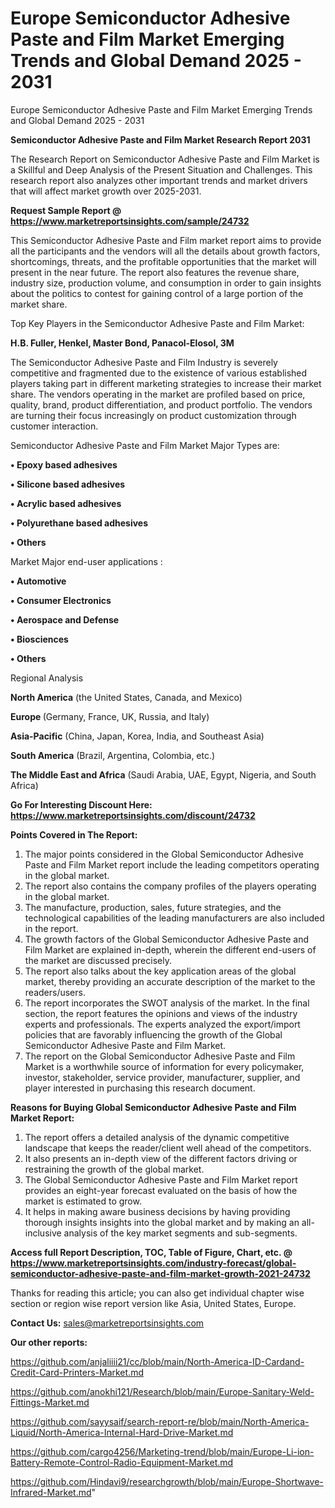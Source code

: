 # Europe Semiconductor Adhesive Paste and Film Market Emerging Trends and Global Demand 2025 - 2031
Europe Semiconductor Adhesive Paste and Film Market Emerging Trends and Global Demand 2025 - 2031

<strong>Semiconductor Adhesive Paste and Film Market Research Report 2031</strong>

The Research Report on Semiconductor Adhesive Paste and Film Market is a Skillful and Deep Analysis of the Present Situation and Challenges. This research report also analyzes other important trends and market drivers that will affect market growth over 2025-2031.

<strong>Request Sample Report @ <a href=https://www.marketreportsinsights.com/sample/24732>https://www.marketreportsinsights.com/sample/24732</a></strong>

This Semiconductor Adhesive Paste and Film market report aims to provide all the participants and the vendors will all the details about growth factors, shortcomings, threats, and the profitable opportunities that the market will present in the near future. The report also features the revenue share, industry size, production volume, and consumption in order to gain insights about the politics to contest for gaining control of a large portion of the market share.

Top Key Players in the Semiconductor Adhesive Paste and Film Market:

<strong>H.B. Fuller, Henkel, Master Bond, Panacol-Elosol, 3M</strong>

The Semiconductor Adhesive Paste and Film Industry is severely competitive and fragmented due to the existence of various established players taking part in different marketing strategies to increase their market share. The vendors operating in the market are profiled based on price, quality, brand, product differentiation, and product portfolio. The vendors are turning their focus increasingly on product customization through customer interaction.

Semiconductor Adhesive Paste and Film Market Major Types are:

<strong>• Epoxy based adhesives

• Silicone based adhesives

• Acrylic based adhesives

• Polyurethane based adhesives

• Others</strong>

Market Major end-user applications :

<strong>• Automotive

• Consumer Electronics

• Aerospace and Defense

• Biosciences

• Others</strong>

Regional Analysis

</u><strong><b>North America</b></strong> (the United States, Canada, and Mexico)

<strong><b>Europe </b></strong>(Germany, France, UK, Russia, and Italy)

<strong><b>Asia-Pacific</b></strong> (China, Japan, Korea, India, and Southeast Asia)

<strong><b>South America</b></strong> (Brazil, Argentina, Colombia, etc.)

<strong><b>The Middle East and Africa</b></strong> (Saudi Arabia, UAE, Egypt, Nigeria, and South Africa)

<strong>Go For Interesting Discount Here: <a href=https://www.marketreportsinsights.com/discount/24732>https://www.marketreportsinsights.com/discount/24732</a></strong>

<strong>Points Covered in The Report:</strong>
<ol>
  <li>The major points considered in the Global Semiconductor Adhesive Paste and Film Market report include the leading competitors operating in the global market.</li>
  <li>The report also contains the company profiles of the players operating in the global market.</li>
  <li>The manufacture, production, sales, future strategies, and the technological capabilities of the leading manufacturers are also included in the report.</li>
  <li>The growth factors of the Global Semiconductor Adhesive Paste and Film Market are explained in-depth, wherein the different end-users of the market are discussed precisely.</li>
  <li>The report also talks about the key application areas of the global market, thereby providing an accurate description of the market to the readers/users.</li>
  <li>The report incorporates the SWOT analysis of the market. In the final section, the report features the opinions and views of the industry experts and professionals. The experts analyzed the export/import policies that are favorably influencing the growth of the Global Semiconductor Adhesive Paste and Film Market.</li>
  <li>The report on the Global Semiconductor Adhesive Paste and Film Market is a worthwhile source of information for every policymaker, investor, stakeholder, service provider, manufacturer, supplier, and player interested in purchasing this research document.</li>
</ol>
<strong>Reasons for Buying Global Semiconductor Adhesive Paste and Film Market Report:</strong>

<ol>
  <li>The report offers a detailed analysis of the dynamic competitive landscape that keeps the reader/client well ahead of the competitors.</li>
  <li>It also presents an in-depth view of the different factors driving or restraining the growth of the global market.</li>
  <li>The Global Semiconductor Adhesive Paste and Film Market report provides an eight-year forecast evaluated on the basis of how the market is estimated to grow.</li>
  <li>It helps in making aware business decisions by having providing thorough insights insights into the global market and by making an all-inclusive analysis of the key market segments and sub-segments.</li>
</ol>
<strong>Access full Report Description, TOC, Table of Figure, Chart, etc. @ <a href=https://www.marketreportsinsights.com/industry-forecast/global-semiconductor-adhesive-paste-and-film-market-growth-2021-24732>https://www.marketreportsinsights.com/industry-forecast/global-semiconductor-adhesive-paste-and-film-market-growth-2021-24732</a></strong>


Thanks for reading this article; you can also get individual chapter wise section or region wise report version like Asia, United States, Europe.

<strong>Contact Us:</strong>
sales@marketreportsinsights.com

<strong>Our other reports:</strong>

<a href=https://github.com/anjaliiii21/cc/blob/main/North-America-ID-Cardand-Credit-Card-Printers-Market.md>https://github.com/anjaliiii21/cc/blob/main/North-America-ID-Cardand-Credit-Card-Printers-Market.md</a>

<a href=https://github.com/anokhi121/Research/blob/main/Europe-Sanitary-Weld-Fittings-Market.md>https://github.com/anokhi121/Research/blob/main/Europe-Sanitary-Weld-Fittings-Market.md</a>

<a href=https://github.com/sayysaif/search-report-re/blob/main/North-America-Liquid/North-America-Internal-Hard-Drive-Market.md>https://github.com/sayysaif/search-report-re/blob/main/North-America-Liquid/North-America-Internal-Hard-Drive-Market.md</a>

<a href=https://github.com/cargo4256/Marketing-trend/blob/main/Europe-Li-ion-Battery-Remote-Control-Radio-Equipment-Market.md>https://github.com/cargo4256/Marketing-trend/blob/main/Europe-Li-ion-Battery-Remote-Control-Radio-Equipment-Market.md</a>

<a href=https://github.com/Hindavi9/researchgrowth/blob/main/Europe-Shortwave-Infrared-Market.md>https://github.com/Hindavi9/researchgrowth/blob/main/Europe-Shortwave-Infrared-Market.md</a>"
